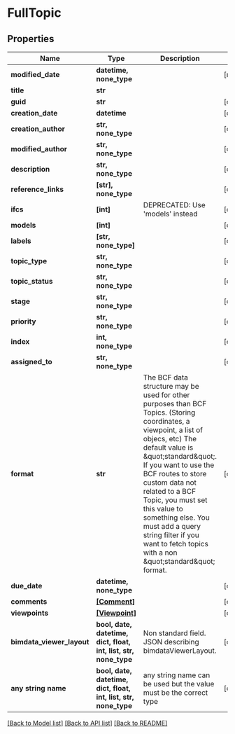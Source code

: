 # FullTopic


## Properties
Name | Type | Description | Notes
------------ | ------------- | ------------- | -------------
**modified_date** | **datetime, none_type** |  | [readonly] 
**title** | **str** |  | 
**guid** | **str** |  | [optional] 
**creation_date** | **datetime** |  | [optional] 
**creation_author** | **str, none_type** |  | [optional] 
**modified_author** | **str, none_type** |  | [optional] 
**description** | **str, none_type** |  | [optional] 
**reference_links** | **[str], none_type** |  | [optional] 
**ifcs** | **[int]** | DEPRECATED: Use &#39;models&#39; instead | [optional] 
**models** | **[int]** |  | [optional] 
**labels** | **[str, none_type]** |  | [optional] 
**topic_type** | **str, none_type** |  | [optional] 
**topic_status** | **str, none_type** |  | [optional] 
**stage** | **str, none_type** |  | [optional] 
**priority** | **str, none_type** |  | [optional] 
**index** | **int, none_type** |  | [optional] 
**assigned_to** | **str, none_type** |  | [optional] 
**format** | **str** |          The BCF data structure may be used for other purposes than BCF Topics. (Storing coordinates, a viewpoint, a list of objecs, etc)         The default value is \&quot;standard\&quot;.         If you want to use the BCF routes to store custom data not related to a BCF Topic, you must set this value to something else.         You must add a query string filter if you want to fetch topics with a non \&quot;standard\&quot; format.          | [optional] 
**due_date** | **datetime, none_type** |  | [optional] 
**comments** | [**[Comment]**](Comment.md) |  | [optional] 
**viewpoints** | [**[Viewpoint]**](Viewpoint.md) |  | [optional] 
**bimdata_viewer_layout** | **bool, date, datetime, dict, float, int, list, str, none_type** | Non standard field. JSON describing bimdataViewerLayout. | [optional] 
**any string name** | **bool, date, datetime, dict, float, int, list, str, none_type** | any string name can be used but the value must be the correct type | [optional]

[[Back to Model list]](../README.md#documentation-for-models) [[Back to API list]](../README.md#documentation-for-api-endpoints) [[Back to README]](../README.md)


